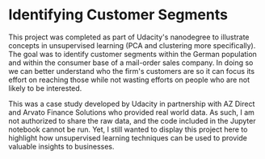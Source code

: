 # Identifying Customer Segments

This project was completed as part of Udacity's nanodegree to illustrate concepts in unsupervised learning (PCA and clustering more specifically). The goal was to identify customer segments within the German population and within the consumer base of a mail-order sales company. In doing so we can better understand who the firm's customers are so it can focus its effort on reaching those while not wasting efforts on people who are not likely to be interested.

This was a case study developed by Udacity in partnership with AZ Direct and Arvato Finance Solutions who provided real world data. As such, I am not authorized to share the raw data, and the code included in the Jupyter notebook cannot be run. Yet, I still wanted to display this project here to highlight how unsupervised learning techniques can be used to provide valuable insights to businesses.
